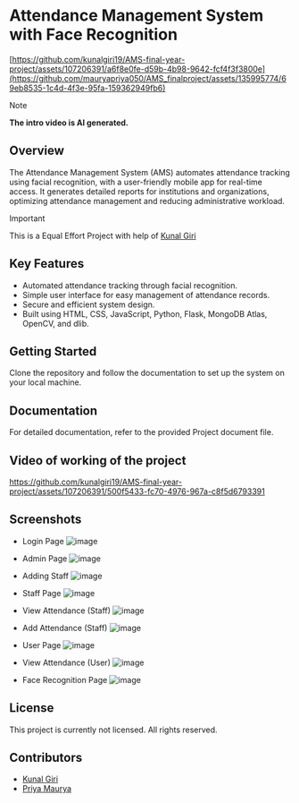 # Attendance Management System with Face Recognition

[https://github.com/kunalgiri19/AMS-final-year-project/assets/107206391/a6f8e0fe-d59b-4b98-9642-fcf4f3f3800e](https://github.com/mauryapriya050/AMS_finalproject/assets/135995774/69eb8535-1c4d-4f3e-95fa-159362949fb6)

> [!NOTE]
> **The intro video is AI generated.**

## Overview

The Attendance Management System (AMS) automates attendance tracking using facial recognition, with a user-friendly mobile app for real-time access. It generates detailed reports for institutions and organizations, optimizing attendance management and reducing administrative workload.

> [!IMPORTANT]
> This is a Equal Effort Project with help of [Kunal Giri](https://github.com/kunalgiri19)


## Key Features
- Automated attendance tracking through facial recognition.
- Simple user interface for easy management of attendance records.
- Secure and efficient system design.
- Built using HTML, CSS, JavaScript, Python, Flask, MongoDB Atlas, OpenCV, and dlib.


## Getting Started
Clone the repository and follow the documentation to set up the system on your local machine.


## Documentation
For detailed documentation, refer to the provided Project document file.


## Video of working of the project
https://github.com/kunalgiri19/AMS-final-year-project/assets/107206391/500f5433-fc70-4976-967a-c8f5d6793391


## Screenshots
- Login Page
![image](https://github.com/kunalgiri19/AMS-final-year-project/assets/107206391/e595a48e-5385-4cc3-a8fa-9164e6353623)


- Admin Page
![image](https://github.com/kunalgiri19/AMS-final-year-project/assets/107206391/070ba8e9-8cd4-4d2d-add0-02039ee3fa18)


- Adding Staff
![image](https://github.com/kunalgiri19/AMS-final-year-project/assets/107206391/d603a3b2-b3ae-4601-ad1c-38420ab63c2e)


- Staff Page
![image](https://github.com/kunalgiri19/AMS-final-year-project/assets/107206391/ab6c2cbc-0b3b-46bd-a526-6f349a1b321c)


- View Attendance (Staff)
![image](https://github.com/kunalgiri19/AMS-final-year-project/assets/107206391/2dbdfb70-a970-45d8-a1b0-f50329cace5d)


- Add Attendance (Staff)
![image](https://github.com/kunalgiri19/AMS-final-year-project/assets/107206391/ab124ff2-2e55-4cf0-9667-01263488e797)


- User Page
![image](https://github.com/kunalgiri19/AMS-final-year-project/assets/107206391/706e80b7-65a3-4044-9b88-64646e67ec24)


- View Attendance (User)
![image](https://github.com/kunalgiri19/AMS-final-year-project/assets/107206391/c04608cc-53bb-47fb-a388-d8f5791e0965)


- Face Recognition Page
![image](https://github.com/kunalgiri19/AMS-final-year-project/assets/107206391/e68de093-6d46-4dd0-84bb-68ca2973c1f7)



## License
This project is currently not licensed. All rights reserved.


## Contributors
- [Kunal Giri](https://github.com/kunalgiri19)
- [Priya Maurya](https://github.com/mauryapriya050)
